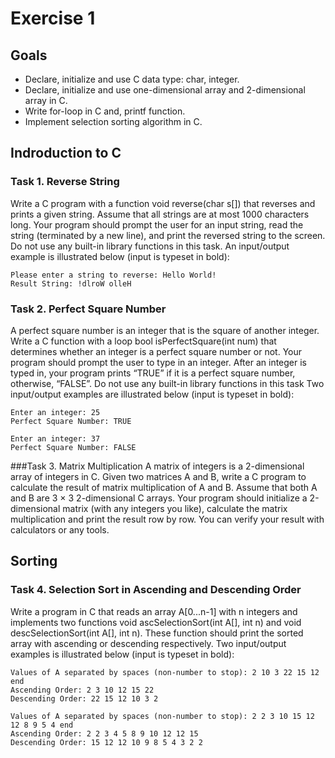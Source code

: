 # Exercise 1

## Goals

- Declare, initialize and use C data type: char, integer.
- Declare, initialize and use one-dimensional array and 2-dimensional array in C.
- Write for-loop in C and, printf function.
- Implement selection sorting algorithm in C.

## Indroduction to C

### Task 1. Reverse String

Write a C program with a function void reverse(char s[]) that reverses and prints a given string. Assume that all strings are at most 1000 characters long. Your program should prompt the user for an input string, read the string (terminated by a new line), and print the reversed string to the screen. Do not use any built-in library functions in this task. An input/output example is illustrated below (input is typeset in bold):

```
Please enter a string to reverse: Hello World!
Result String: !dlroW olleH
```

### Task 2. Perfect Square Number

A perfect square number is an integer that is the square of another integer. Write a C function with a loop bool isPerfectSquare(int num) that determines whether an integer is a perfect square number or not. Your program should prompt the user to type in an integer. After an integer is typed in, your program prints “TRUE” if it is a perfect square number, otherwise, “FALSE”. Do not use any built-in library functions in this task Two input/output examples are illustrated below (input is typeset in bold):

```
Enter an integer: 25
Perfect Square Number: TRUE
```

```
Enter an integer: 37
Perfect Square Number: FALSE
```

###Task 3. Matrix Multiplication
A matrix of integers is a 2-dimensional array of integers in C. Given two matrices A and B, write a C program to calculate the result of matrix multiplication of A and B. Assume that both A and B are 3 × 3 2-dimensional C arrays. Your program should initialize a 2-dimensional matrix (with any integers you like), calculate the matrix multiplication and print the result row by row. You can verify your result with calculators or any tools.

## Sorting

### Task 4. Selection Sort in Ascending and Descending Order

Write a program in C that reads an array A[0...n-1] with n integers and implements two functions void ascSelectionSort(int A[], int n) and void descSelectionSort(int A[], int n). These function should print the sorted array with ascending or descending respectively. Two input/output examples is illustrated below (input is typeset in bold):

```
Values of A separated by spaces (non-number to stop): 2 10 3 22 15 12 end
Ascending Order: 2 3 10 12 15 22
Descending Order: 22 15 12 10 3 2
```

```
Values of A separated by spaces (non-number to stop): 2 2 3 10 15 12 12 8 9 5 4 end
Ascending Order: 2 2 3 4 5 8 9 10 12 12 15
Descending Order: 15 12 12 10 9 8 5 4 3 2 2
```
